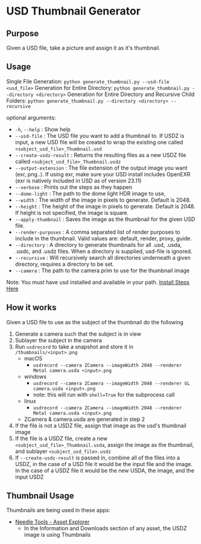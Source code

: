 # USD Thumbnail Generator

## Purpose
Given a USD file, take a picture and assign it as it's thumbnail.

## Usage

Single File Generation: `python generate_thumbnail.py --usd-file <usd_file>`
Generation for Entire Directory: `python generate_thumbnail.py --directory <directory>`
Generation for Entire Directory and Recursive Child Folders: `python generate_thumbnail.py --directory <directory> --recursive`

optional arguments:
  - `-h`, `--help` :          Show help
  - `--usd-file` :              The USD file you want to add a thumbnail to. If USDZ is input, a new USD file will be created to wrap the existing one called `<subject_usd_file>_Thumbnail.usd`
  - `--create-usdz-result` :  Returns the resulting files as a new USDZ file called `<subject_usd_file>_Thumbnail.usdz`
  - `--output-extension` :    The file extension of the output image you want (exr, png..). If using exr, make sure your USD install includes OpenEXR (exr is natively included in USD as of version 23.11)
  - `--verbose` :             Prints out the steps as they happen
  - `--dome-light` :          The path to the dome light HDR image to use, 
  - `--width` :               The width of the image in pixels to generate. Default is 2048.
  - `--height` :              The height of the image in pixels to generate. Default is 2048. If height is not specified, the image is square.
  - `--apply-thumbnail` :     Saves the image as the thumbnail for the given USD file.
  - `--render-purposes` :     A comma separated list of render purposes to include in the thumbnail. Valid values are: default, render, proxy, guide.
  - `--directory` :           A directory to generate thumbnails for all .usd, .usda, .usdc, and .usdz files. When a directory is supplied, usd-file is ignored.
  - `--recursive` : Will recursively search all directories underneath a given directory, requires a directory to be set.
  - `--camera` : The path to the camera prim to use for the thumbnail image

  Note: You must have usd installed and available in your path. [Install Steps Here](https://github.com/PixarAnimationStudios/OpenUSD#getting-and-building-the-code)

## How it works
Given a USD file to use as the subject of the thumbnail do the following

1. Generate a camera such that the subject is in view
2. Sublayer the subject in the camera
3. Run `usdrecord` to take a snapshot and store it in `/thumbnails/<input>.png`
    - macOS
        - `usdrecord --camera ZCamera --imageWidth 2048 --renderer Metal camera.usda <input>.png` 
    - windows
        - `usdrecord --camera ZCamera --imageWidth 2048 --renderer GL camera.usda <input>.png` 
        - note: this will run with `shell=True` for the subprocess call
    - linux
        - `usdrecord --camera ZCamera --imageWidth 2048 --renderer Metal camera.usda <input>.png`
    - ZCamera & camera.usda are generated in step 2
4. If the file is not a USDZ file, assign that image as the usd's thumbnail image
5. If the file is a USDZ file, create a new `<subject_usd_file>_Thumbnail.usda`, assign the image as the thumbnail, and sublayer `<subject_usd_file>.usdz`
6. If `--create-usdz-result` is passed in, combine all of the files into a USDZ, in the case of a USD file it would be the input file and the image. In the case of a USDZ file it would be the new USDA, the image, and the input USDZ


## Thumbnail Usage

Thumbnails are being used in these apps:

- [Needle Tools - Asset Explorer](https://asset-explorer.needle.tools)
  - In the Information and Downloads section of any asset, the USDZ image is using Thumbnails